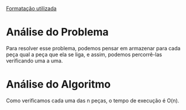 [Formatação utilizada](https://katex.org/docs/supported.html)
# Análise do Problema
Para resolver esse problema, podemos pensar em armazenar para cada peça qual a peça que ela se liga, e assim, podemos percorrê-las verificando uma a uma. 

# Análise do Algoritmo
Como verificamos cada uma das n peças, o tempo de execução é O(n). 